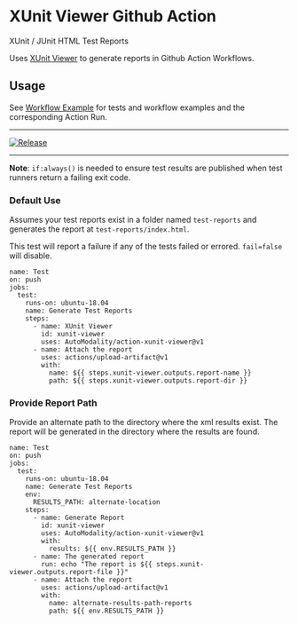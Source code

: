 # XUnit Viewer Github Action
XUnit / JUnit HTML Test Reports

Uses [XUnit Viewer](https://github.com/lukejpreston/xunit-viewer) to generate reports in Github Action Workflows.

## Usage

See [Workflow Example](./.github/workflows/release.yml) for tests and workflow examples and 
the corresponding Action Run.

---
[![Release](https://github.com/AutoModality/action-xunit-viewer/workflows/Release/badge.svg)](https://github.com/AutoModality/action-xunit-viewer/actions)

---

**Note**: `if:always()` is needed to ensure test results are published when test runners return a failing exit code.



### Default Use

Assumes your test reports exist in a folder named `test-reports` and generates the 
report at `test-reports/index.html`. 

This test will report a failure if any of the tests failed or errored.  `fail=false` will disable.

```
name: Test
on: push
jobs:
  test:
    runs-on: ubuntu-18.04
    name: Generate Test Reports
    steps:
      - name: XUnit Viewer
        id: xunit-viewer
        uses: AutoModality/action-xunit-viewer@v1  
      - name: Attach the report
        uses: actions/upload-artifact@v1
        with:
          name: ${{ steps.xunit-viewer.outputs.report-name }}
          path: ${{ steps.xunit-viewer.outputs.report-dir }}

```

### Provide Report Path

Provide an alternate path to the directory where the xml results exist.  The report will be generated in the directory where the results are found.

```
name: Test
on: push
jobs:
  test:
    runs-on: ubuntu-18.04
    name: Generate Test Reports
    env:
      RESULTS_PATH: alternate-location
    steps:
      - name: Generate Report
        id: xunit-viewer
        uses: AutoModality/action-xunit-viewer@v1
        with:
          results: ${{ env.RESULTS_PATH }}
      - name: The generated report
        run: echo "The report is ${{ steps.xunit-viewer.outputs.report-file }}"    
      - name: Attach the report
        uses: actions/upload-artifact@v1
        with:
          name: alternate-results-path-reports
          path: ${{ env.RESULTS_PATH }}


```